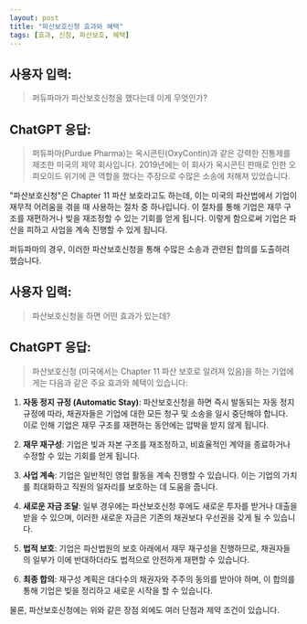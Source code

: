 ```yaml
---
layout: post
title: "파산보호신청 효과와 혜택"
tags: [효과, 신청, 파산보호, 혜택]
---
```


## 사용자 입력:
> 퍼듀파마가 파산보호신청을 했다는데 이게 무엇인가?

## ChatGPT 응답:
> 퍼듀파마(Purdue Pharma)는 옥시콘틴(OxyContin)과 같은 강력한 진통제를 제조한 미국의 제약 회사입니다. 2019년에는 이 회사가 옥시콘틴 판매로 인한 오피오이드 위기에 큰 역할을 했다는 주장으로 수많은 소송에 처해져 있었습니다.

"파산보호신청"은 Chapter 11 파산 보호라고도 하는데, 이는 미국의 파산법에서 기업이 재무적 어려움을 겪을 때 사용하는 절차 중 하나입니다. 이 절차를 통해 기업은 재무 구조를 재편하거나 빚을 재조정할 수 있는 기회를 얻게 됩니다. 이렇게 함으로써 기업은 파산을 피하고 사업을 계속 진행할 수 있게 됩니다.

퍼듀파마의 경우, 이러한 파산보호신청을 통해 수많은 소송과 관련된 합의를 도출하려 했습니다.

## 사용자 입력:
> 파산보호신청을 하면 어떤 효과가 있는데?

## ChatGPT 응답:
> 파산보호신청 (미국에서는 Chapter 11 파산 보호로 알려져 있음)을 하는 기업에게는 다음과 같은 주요 효과와 혜택이 있습니다:

1. **자동 정지 규정 (Automatic Stay)**: 파산보호신청을 하면 즉시 발동되는 자동 정지 규정에 따라, 채권자들은 기업에 대한 모든 청구 및 소송을 일시 중단해야 합니다. 이로 인해 기업은 재무 구조를 재편하는 동안에는 압박을 받지 않게 됩니다.

2. **재무 재구성**: 기업은 빚과 자본 구조를 재조정하고, 비효율적인 계약을 종료하거나 수정할 수 있는 기회를 얻게 됩니다.

3. **사업 계속**: 기업은 일반적인 영업 활동을 계속 진행할 수 있습니다. 이는 기업의 가치를 최대화하고 직원의 일자리를 보호하는 데 도움을 줍니다.

4. **새로운 자금 조달**: 일부 경우에는 파산보호신청 후에도 새로운 투자를 받거나 대출을 받을 수 있으며, 이러한 새로운 자금은 기존의 채권보다 우선권을 갖게 될 수 있습니다.

5. **법적 보호**: 기업은 파산법원의 보호 아래에서 재무 재구성을 진행하므로, 채권자들의 일부가 이에 반대하더라도 법적으로 안전하게 재편할 수 있습니다.

6. **최종 합의**: 재구성 계획은 대다수의 채권자와 주주의 동의를 받아야 하며, 이 합의를 통해 기업은 빚을 정리하고 새로운 시작을 할 수 있습니다.

물론, 파산보호신청에는 위와 같은 장점 외에도 여러 단점과 제약 조건이 있습니다.

